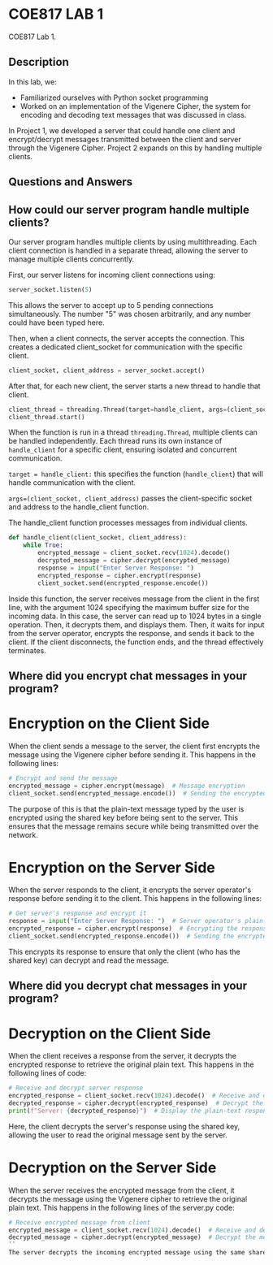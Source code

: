 # COE817 LAB 1

COE817 Lab 1. 
## Description

In this lab, we:
- Familiarized ourselves with Python socket programming
- Worked on an implementation of the Vigenere Cipher, the system for encoding and decoding text messages that was discussed in class.

In Project 1, we developed a server that could handle one client and encrypt/decrypt messages transmitted between the client and server through the Vigenere Cipher. Project 2 expands on this by handling multiple clients. 
## Questions and Answers

## How could our server program handle multiple clients? 
Our server program handles multiple clients by using multithreading. Each client connection is handled in a separate thread, allowing the server to manage multiple clients concurrently. 

First, our server listens for incoming client connections using:
```python
server_socket.listen(5)
```
This allows the server to accept up to 5 pending connections simultaneously. The number "5" was chosen arbitrarily, and any number could have been typed here.

Then, when a client connects, the server accepts the connection. This creates a dedicated client_socket for communication with the specific client.
```python
client_socket, client_address = server_socket.accept()
```

After that, for each new client, the server starts a new thread to handle that client. 
```python
client_thread = threading.Thread(target=handle_client, args=(client_socket, client_address))
client_thread.start()
```
When the function is run in a thread ```threading.Thread```, multiple clients can be handled independently. Each thread runs its own instance of ```handle_client``` for a specific client, ensuring isolated and concurrent communication. 

```target = handle_client:``` this specifies the function (```handle_client```) that will handle communication with the client. 

```args=(client_socket, client_address)``` passes the client-specific socket and address to the handle_client function. 

The handle_client function processes messages from individual clients. 
```python
def handle_client(client_socket, client_address):
    while True:
        encrypted_message = client_socket.recv(1024).decode()
        decrypted_message = cipher.decrypt(encrypted_message)
        response = input("Enter Server Response: ")
        encrypted_response = cipher.encrypt(response)
        client_socket.send(encrypted_response.encode())
```
Inside this function, the server receives message from the client in the first line, with the argument 1024 specifying the maximum buffer size for the incoming data. In this case, the server can read up to 1024 bytes in a single operation. Then, it decrypts them, and displays them. Then, it waits for input from the server operator, encrypts the response, and sends it back to the client. If the client disconnects, the function ends, and the thread effectively terminates. 

## Where did you encrypt chat messages in your program?
# Encryption on the Client Side
When the client sends a message to the server, the client first encrypts the message using the Vigenere cipher before sending it. This happens in the following lines: 
```python
# Encrypt and send the message
encrypted_message = cipher.encrypt(message)  # Message encryption
client_socket.send(encrypted_message.encode())  # Sending the encrypted message
```
The purpose of this is that the plain-text message typed by the user is encrypted using the shared key before being sent to the server. This ensures that the message remains secure while being transmitted over the network. 


# Encryption on the Server Side
When the server responds to the client, it encrypts the server operator's response before sending it to the client. This happens in the following lines:
```python
# Get server's response and encrypt it
response = input("Enter Server Response: ")  # Server operator's plain-text response
encrypted_response = cipher.encrypt(response)  # Encrypting the response
client_socket.send(encrypted_response.encode())  # Sending the encrypted response
```

This encrypts its response to ensure that only the client (who has the shared key) can decrypt and read the message. 

## Where did you decrypt chat messages in your program? 
# Decryption on the Client Side
When the client receives a response from the server, it decrypts the encrypted response to retrieve the original plain text. This happens in the following lines of code:

```python
# Receive and decrypt server response
encrypted_response = client_socket.recv(1024).decode()  # Receive and decode
decrypted_response = cipher.decrypt(encrypted_response)  # Decrypt the response
print(f"Server: {decrypted_response}")  # Display the plain-text response
```

Here, the client decrypts the server's response using the shared key, allowing the user to read the original message sent by the server. 

# Decryption on the Server Side 
When the server receives the encrypted message from the client, it decrypts the message using the Vigenere cipher to retrieve the original plain text. This happens in the following lines of the server.py code: 
```python
# Receive encrypted message from client
encrypted_message = client_socket.recv(1024).decode()  # Receive and decode
decrypted_message = cipher.decrypt(encrypted_message)  # Decrypt the message
``
The server decrypts the incoming encrypted message using the same shared key. This allows the server operator to read the original message sent by the client. 
